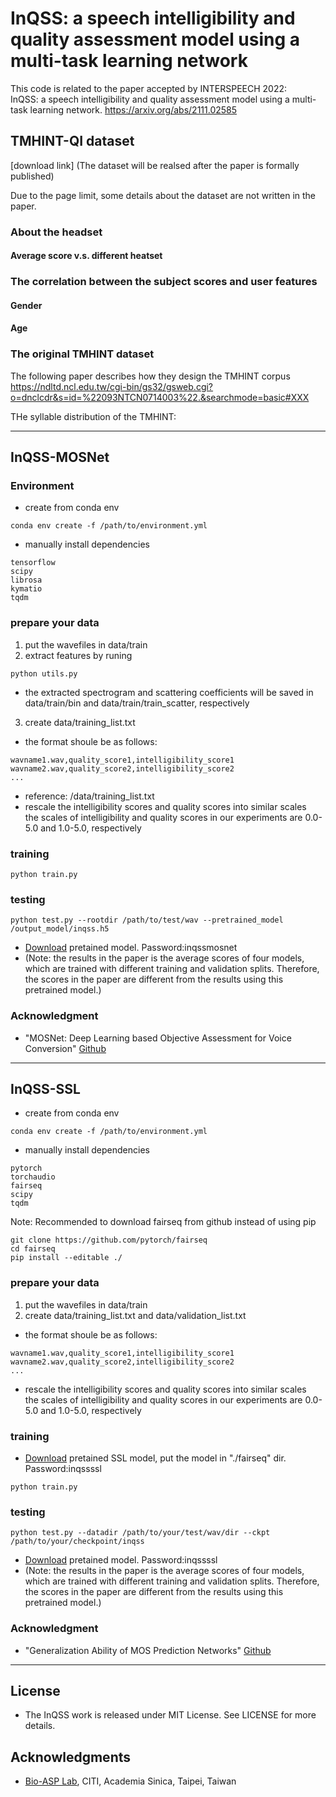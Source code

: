 # InQSS: a speech intelligibility and quality assessment model using a multi-task learning network


This code is related to the paper accepted by INTERSPEECH 2022:    
InQSS: a speech intelligibility and quality assessment model using a multi-task learning network. 
https://arxiv.org/abs/2111.02585


## TMHINT-QI dataset
[download link] (The dataset will be realsed after the paper is formally published)

Due to the page limit, some details about the dataset are not written in the paper.

### About the headset


#### Average score v.s. different heatset



### The correlation between the subject scores and user features

#### Gender

#### Age


### The original TMHINT dataset

The following paper describes how they design the TMHINT corpus
https://ndltd.ncl.edu.tw/cgi-bin/gs32/gsweb.cgi?o=dnclcdr&s=id=%22093NTCN0714003%22.&searchmode=basic#XXX

THe syllable distribution of the TMHINT:




***
## InQSS-MOSNet

### Environment
* create from conda env
```
conda env create -f /path/to/environment.yml
```
* manually install dependencies 
```
tensorflow 
scipy 
librosa 
kymatio 
tqdm 
```

### prepare your data

1. put the wavefiles in data/train
2. extract features by runing
```
python utils.py
```
* the extracted spectrogram and scattering coefficients will be saved in data/train/bin and data/train/train_scatter, respectively
  
3. create data/training_list.txt
* the format shoule be as follows:
```
wavname1.wav,quality_score1,intelligibility_score1
wavname2.wav,quality_score2,intelligibility_score2
...
```
* reference: /data/training_list.txt
* rescale the intelligibility scores and quality scores into similar scales       
  the scales of intelligibility and quality scores in our experiments are 0.0-5.0 and 1.0-5.0, respectively

### training
```
python train.py
```


### testing
```
python test.py --rootdir /path/to/test/wav --pretrained_model /output_model/inqss.h5
```
* [Download](http://gofile.me/6PGhz/5rTKiG9k8) pretained model. Password:inqssmosnet
* (Note: the results in the paper is the average scores of four models, which are trained with different training and validation splits. Therefore, the scores in the paper are different from the results using this pretrained model.)

### Acknowledgment
* "MOSNet: Deep Learning based Objective Assessment for Voice Conversion" [Github](https://github.com/lochenchou/MOSNet) 

***

## InQSS-SSL

* create from conda env
```
conda env create -f /path/to/environment.yml
```
* manually install dependencies 
```
pytorch
torchaudio
fairseq 
scipy
tqdm 
```

Note: Recommended to download fairseq from github instead of using pip
```
git clone https://github.com/pytorch/fairseq
cd fairseq
pip install --editable ./
```

### prepare your data

1. put the wavefiles in data/train
2. create data/training_list.txt and data/validation_list.txt
* the format shoule be as follows:
```
wavname1.wav,quality_score1,intelligibility_score1
wavname2.wav,quality_score2,intelligibility_score2
...
```
* rescale the intelligibility scores and quality scores into similar scales       
  the scales of intelligibility and quality scores in our experiments are 0.0-5.0 and 1.0-5.0, respectively
  
### training

* [Download](http://gofile.me/6PGhz/HSNnJMlO7) pretained SSL model, put the model in "./fairseq" dir. Password:inqssssl


```
python train.py
```

### testing
```
python test.py --datadir /path/to/your/test/wav/dir --ckpt /path/to/your/checkpoint/inqss
```

* [Download](http://gofile.me/6PGhz/dIUZjJPq1) pretained model. Password:inqssssl
* (Note: the results in the paper is the average scores of four models, which are trained with different training and validation splits. Therefore, the scores in the paper are different from the results using this pretrained model.)

### Acknowledgment
* "Generalization Ability of MOS Prediction Networks" [Github](https://github.com/nii-yamagishilab/mos-finetune-ssl)

***

## License
* The InQSS work is released under MIT License. See LICENSE for more details.

## Acknowledgments
* [Bio-ASP Lab](https://bio-asplab.citi.sinica.edu.tw), CITI, Academia Sinica, Taipei, Taiwan

